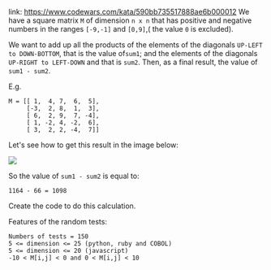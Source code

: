 link: https://www.codewars.com/kata/590bb735517888ae6b000012
We have a square matrix `M` of dimension `n x n` that has positive and negative numbers in the ranges `[-9,-1]` and `[0,9]`,( the value `0` is excluded).

We want to add up all the products of the elements of the diagonals `UP-LEFT to DOWN-BOTTOM`, that is the value of`sum1`; and the elements of the diagonals `UP-RIGHT to LEFT-DOWN` and that is `sum2`. Then, as a final result, the value of `sum1 - sum2`.

E.g.

    M = [[ 1,  4, 7,  6,  5],
         [-3,  2, 8,  1,  3],
         [ 6,  2, 9,  7, -4],
         [ 1, -2, 4, -2,  6],
         [ 3,  2, 2, -4,  7]]

Let's see how to get this result in the image below:

![](https://i.imgur.com/MHfydrP.jpeg)

So the value of `sum1 - sum2` is equal to:

    1164 - 66 = 1098

Create the code to do this calculation.

Features of the random tests:

    Numbers of tests = 150
    5 <= dimension <= 25 (python, ruby and COBOL)
    5 <= dimension <= 20 (javascript)
    -10 < M[i,j] < 0 and 0 < M[i,j] < 10
